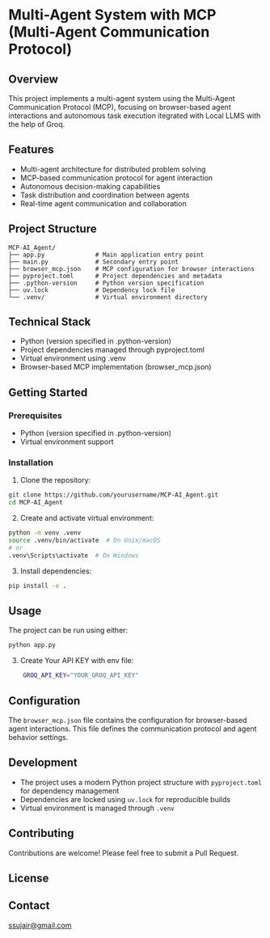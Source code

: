 # Multi-Agent System with MCP (Multi-Agent Communication Protocol)

## Overview
This project implements a multi-agent system using the Multi-Agent Communication Protocol (MCP), focusing on browser-based agent interactions and autonomous task execution itegrated with Local LLMS with the help of Groq.

## Features
- Multi-agent architecture for distributed problem solving
- MCP-based communication protocol for agent interaction
- Autonomous decision-making capabilities
- Task distribution and coordination between agents
- Real-time agent communication and collaboration

## Project Structure
```
MCP-AI_Agent/
├── app.py              # Main application entry point
├── main.py             # Secondary entry point
├── browser_mcp.json    # MCP configuration for browser interactions
├── pyproject.toml      # Project dependencies and metadata
├── .python-version     # Python version specification
├── uv.lock             # Dependency lock file
└── .venv/              # Virtual environment directory
```

## Technical Stack
- Python (version specified in .python-version)
- Project dependencies managed through pyproject.toml
- Virtual environment using .venv
- Browser-based MCP implementation (browser_mcp.json)

## Getting Started

### Prerequisites
- Python (version specified in .python-version)
- Virtual environment support

### Installation
1. Clone the repository:
```bash
git clone https://github.com/yourusername/MCP-AI_Agent.git
cd MCP-AI_Agent
```

2. Create and activate virtual environment:
```bash
python -m venv .venv
source .venv/bin/activate  # On Unix/macOS
# or
.venv\Scripts\activate  # On Windows
```

3. Install dependencies:
```bash
pip install -e .
```

## Usage
The project can be run using either:
```bash
python app.py
```
3. Create Your API KEY with env file:
```bash
    GROQ_API_KEY="YOUR_GROQ_API_KEY"
```

## Configuration
The `browser_mcp.json` file contains the configuration for browser-based agent interactions. This file defines the communication protocol and agent behavior settings.

## Development
- The project uses a modern Python project structure with `pyproject.toml` for dependency management
- Dependencies are locked using `uv.lock` for reproducible builds
- Virtual environment is managed through `.venv`

## Contributing
Contributions are welcome! Please feel free to submit a Pull Request.

## License



## Contact
ssujair@gmail.com